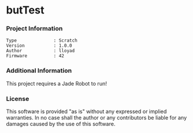 butTest
================



### Project Information
```
Type              : Scratch
Version           : 1.0.0
Author            : lloyad
Firmware          : 42
```

### Additional Information
This project requires a Jade Robot to run!

### License
This software is provided "as is" without any expressed or implied warranties.  In no case shall the author or any contributors be liable for any damages caused by the use of this software.

